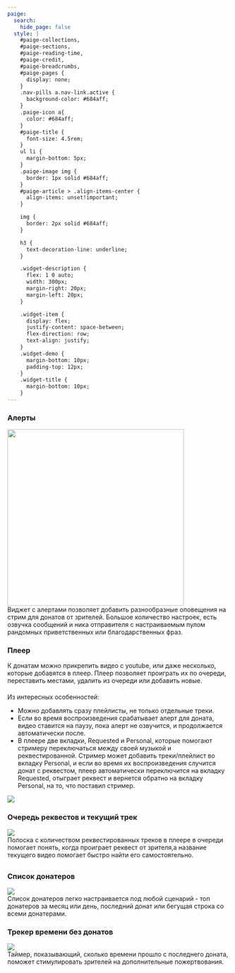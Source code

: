 ```yaml
---
paige:
  search:
    hide_page: false
  style: |
    #paige-collections,
    #paige-sections,
    #paige-reading-time,
    #paige-credit,
    #paige-breadcrumbs,
    #paige-pages {
      display: none;
    }
    .nav-pills a.nav-link.active {
      background-color: #684aff;
    }
    .paige-icon a{
      color: #684aff;
    }
    #paige-title {
      font-size: 4.5rem;
    }
    ul li {
      margin-bottom: 5px;
    }
    .paige-image img {
      border: 1px solid #684aff;
    }
    #paige-article > .align-items-center {
      align-items: unset!important;
    }

    img {
      border: 2px solid #684aff;
    }

    h3 {
      text-decoration-line: underline;
    }

    .widget-description {
      flex: 1 0 auto;
      width: 300px;
      margin-right: 20px;
      margin-left: 20px;
    }

    .widget-item {
      display: flex;
      justify-content: space-between;
      flex-direction: row;
      text-align: justify;
    }
    .widget-demo {
      margin-bottom: 10px;
      padding-top: 12px;
    }
    .widget-title {
      margin-bottom: 10px;
    }
---
```


<div class="widget-demo">
    <h3 class="text-center widget-title">Алерты</h3>
    <div class="widget-item">
        <img style="flex: 0 0 auto; width: 400px;" src="https://i.imgur.com/Jrby8gv.gif"/>
        <div class="widget-description">
            <div>
            Виджет с алертами позволяет добавить разнообразные оповещения на стрим для донатов от зрителей. Большое количество настроек, есть озвучка сообщений и ника отправителя с настраиваемым пулом рандомных приветственных или благодарственных фраз.
            </div>
        </div>
    </div>
</div>

<div class="widget-demo">
    <h3 class="text-center widget-title">Плеер</h3>
    <div class="widget-item">
        <div class="widget-description">
            <div>
            К донатам можно прикрепить видео с youtube, или даже несколько, которые добавятся в плеер. Плеер позволяет проиграть их по очереди, переставить местами, удалить из очереди или добавить новые.
            </div>
            <div style="margin-top: 20px;">
            Из интересных особенностей: 
                <ul>
                    <li>Можно добавлять сразу плейлисты, не только отдельные треки.</li>
                    <li>Если во время воспроизведения срабатывает алерт для доната, видео ставится на паузу, пока алерт не озвучится, и продолжается автоматически после.</li>
                    <li>
                    В плеере две вкладки, Requested и Personal, которые помогают стримеру переключаться между своей музыкой и реквестированной. Стример может добавить треки/плейлист во вкладку Personal, и если во время их воспроизведения случится донат с реквестом, плеер автоматически переключится на вкладку Requested, отыграет реквест и вернется обратно на вкладку Personal, на то, что поставил стример.
                    </li>
                </ul>
            </div>
        </div>
        <img style="flex: 0 0 auto" src="https://i.imgur.com/PJb0kzI.png"/>
    </div>
</div>

<div class="widget-demo">
    <h3 class="text-center widget-title">Очередь реквестов и текущий трек</h3>
    <div class="widget-item" style="flex-direction: column; margin-bottom: 30px;">
        <img style="flex: 0 0 auto" src="https://i.imgur.com/ypoHAaF.png"/>
        <div class="widget-description" style="width: unset;">
            <div>
             Полоска с количеством реквестированных треков в плеере в очереди помогает понять, когда проиграет реквест от зрителя,а название текущего видео помогает быстро найти его самостоятельно.
            </div>
        </div>
    </div>
</div>

<div class="widget-demo">
    <h3 class="text-center widget-title">Список донатеров</h3>
    <div class="widget-item">
        <img style="flex: 0 0 auto" src="https://i.imgur.com/qTNPFnk.jpg"/>
        <div class="widget-description">
            <div>
            Список донатеров легко настраивается под любой сценарий - топ донатеров за месяц или день, последний донат или бегущая строка со всеми донатерами.
            </div>
        </div>
    </div>
</div>

<div class="widget-demo">
    <h3 class="text-center widget-title">Трекер времени без донатов</h3>
    <div class="widget-item" style="flex-direction: column; margin-bottom: 30px;">
        <img style="flex: 0 0 auto" src="https://i.imgur.com/iLFIqj8.png"/>
        <div class="widget-description" style="width: unset;">
            <div>
             Таймер, показывающий, сколько времени прошло с последнего доната, поможет стимулировать зрителей на дополнительные пожертвования.
            </div>
        </div>
    </div>
</div>
